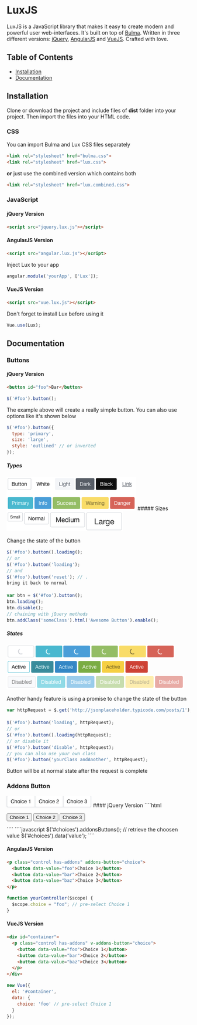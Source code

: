 # LuxJS
LuxJS is a JavaScript library that makes it easy to create modern and powerful user web-interfaces. It's built on top of [Bulma](https://github.com/jgthms/bulma). Written in three different versions: [jQuery](https://jquery.com/), [AngularJS](https://angularjs.org/) and [VueJS](http://vuejs.org/). Crafted with love.

## Table of Contents
* [Installation](#installation)
* [Documentation](#documentation)

## Installation
Clone or download the project and include files of **dist** folder into your project. Then import the files into your HTML code.

### CSS
You can import Bulma and Lux CSS files separately
````html
<link rel="stylesheet" href="bulma.css">
<link rel="stylesheet" href="lux.css">
````
**or** just use the combined version which contains both
````html
<link rel="stylesheet" href="lux.combined.css">
````

### JavaScript
#### jQuery Version
````html
<script src="jquery.lux.js"></script>
````
#### AngularJS Version
````html
<script src="angular.lux.js"></script>
````
Inject Lux to your app
````javascript
angular.module('yourApp', ['Lux']);
````
#### VueJS Version
````html
<script src="vue.lux.js"></script>
````
Don't forget to install Lux before using it
````javascript
Vue.use(Lux);
````

## Documentation

### Buttons
#### jQuery Version
````html
<button id="foo">Bar</button>
````
````javascript
$('#foo').button();
````
The example above will create a really simple button. You can also use options like it's shown below
````javascript
$('#foo').button({
  type: 'primary',
  size: 'large',
  style: 'outlined' // or inverted
});
````
##### Types
<img src="assets/img/button-types.png">
##### Sizes
<img src="assets/img/button-sizes.png">

Change the state of the button
````javascript
$('#foo').button().loading();
// or
$('#foo').button('loading');
// and
$('#foo').button('reset'); // .
bring it back to normal

var btn = $('#foo').button();
btn.loading();
btn.disable();
// chaining with jQuery methods
btn.addClass('someClass').html('Awesome Button').enable();
````
##### States
<img src="assets/img/button-loading.png">
<img src="assets/img/button-active.png">
<img src="assets/img/button-disabled.png">

Another handy feature is using a promise to change the state of the button
````javascript
var httpRequest = $.get('http://jsonplaceholder.typicode.com/posts/1');

$('#foo').button('loading', httpRequest);
// or
$('#foo').button().loading(httpRequest);
// or disable it
$('#foo').button('disable', httpRequest);
// you can also use your own class
$('#foo').button('yourClass andAnother', httpRequest);
````
Button will be at normal state after the request is complete

### Addons Button
<img src="assets/img/addons-button.png">
#### jQuery Version
````html
<p id="choices" class="control has-addons">
  <button data-value="foo">Choice 1</button>
  <button data-value="bar">Choice 2</button>
  <button data-value="baz">Choice 3</button>
</p>
````
````javascript
$('#choices').addonsButtons();
// retrieve the choosen value
$('#choices').data('value');
````

#### AngularJS Version
````html
<p class="control has-addons" addons-button="choice">
  <button data-value="foo">Choice 1</button>
  <button data-value="bar">Choice 2</button>
  <button data-value="baz">Choice 3</button>
</p>
````
````javascript
function yourController($scope) {
  $scope.choice = "foo"; // pre-select Choice 1
}
````

#### VueJS Version
````html
<div id="container">
  <p class="control has-addons" v-addons-button="choice">
    <button data-value="foo">Choice 1</button>
    <button data-value="bar">Choice 2</button>
    <button data-value="baz">Choice 3</button>
  </p>
</div>
````
````javascript
new Vue({
  el: '#container',
  data: {
    choice: 'foo' // pre-select Choice 1
  }
});
````